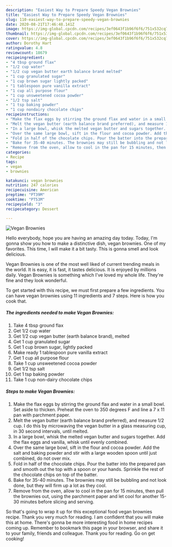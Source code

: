 ```yaml
---
description: "Easiest Way to Prepare Speedy Vegan Brownies"
title: "Easiest Way to Prepare Speedy Vegan Brownies"
slug: 110-easiest-way-to-prepare-speedy-vegan-brownies
date: 2020-08-21T17:46:48.141Z
image: https://img-global.cpcdn.com/recipes/3ef0643f1b96f6f6/751x532cq70/vegan-brownies-recipe-main-photo.jpg
thumbnail: https://img-global.cpcdn.com/recipes/3ef0643f1b96f6f6/751x532cq70/vegan-brownies-recipe-main-photo.jpg
cover: https://img-global.cpcdn.com/recipes/3ef0643f1b96f6f6/751x532cq70/vegan-brownies-recipe-main-photo.jpg
author: Dorothy Hart
ratingvalue: 4.8
reviewcount: 18679
recipeingredient:
- "4 tbsp ground flax"
- "1/2 cup water"
- "1/2 cup vegan butter earth balance brand melted"
- "1 cup granulated sugar"
- "1 cup brown sugar lightly packed"
- "1 tablespoon pure vanilla extract"
- "1 cup all purpose flour"
- "1 cup unsweetened cocoa powder"
- "1/2 tsp salt"
- "1 tsp baking powder"
- "1 cup nondairy chocolate chips"
recipeinstructions:
- "Make the flax eggs by stirring the ground flax and water in a small bowl. Set aside to thicken. Preheat the oven to 350 degrees F and line a 7 x 11 pan with parchment paper."
- "Melt the vegan butter (earth balance brand preferred), and measure 1/2 cup. I do this by microwaving the vegan butter in a glass measuring cup, in 30 second intervals, until melted."
- "In a large bowl, whisk the melted vegan butter and sugars together. Add the flax eggs and vanilla, whisk until evenly combined."
- "Over the same large bowl, sift in the flour and cocoa powder. Add the salt and baking powder and stir with a large wooden spoon until just combined, do not over mix."
- "Fold in half of the chocolate chips. Pour the batter into the prepared pan and smooth out the top with a spoon or your hands. Sprinkle the rest of the chocolate chips on top of the batter."
- "Bake for 35-40 minutes. The brownies may still be bubbling and not look done, but they will firm up a lot as they cool."
- "Remove from the oven, allow to cool in the pan for 15 minutes, then pull the brownies out, using the parchment paper and let cool for another 15-30 minutes before slicing and serving."
categories:
- Recipe
tags:
- vegan
- brownies

katakunci: vegan brownies 
nutrition: 247 calories
recipecuisine: American
preptime: "PT39M"
cooktime: "PT53M"
recipeyield: "3"
recipecategory: Dessert

---
```



![Vegan Brownies](https://img-global.cpcdn.com/recipes/3ef0643f1b96f6f6/751x532cq70/vegan-brownies-recipe-main-photo.jpg)

Hello everybody, hope you are having an amazing day today. Today, I'm gonna show you how to make a distinctive dish, vegan brownies. One of my favorites. This time, I will make it a bit tasty. This is gonna smell and look delicious.

Vegan Brownies is one of the most well liked of current trending meals in the world. It is easy, it is fast, it tastes delicious. It is enjoyed by millions daily. Vegan Brownies is something which I've loved my whole life. They're fine and they look wonderful.




To get started with this recipe, we must first prepare a few ingredients. You can have vegan brownies using 11 ingredients and 7 steps. Here is how you cook that.

<!--inarticleads1-->

##### The ingredients needed to make Vegan Brownies:

1. Take 4 tbsp ground flax
1. Get 1/2 cup water
1. Get 1/2 cup vegan butter (earth balance brand), melted
1. Get 1 cup granulated sugar
1. Get 1 cup brown sugar, lightly packed
1. Make ready 1 tablespoon pure vanilla extract
1. Get 1 cup all purpose flour
1. Take 1 cup unsweetened cocoa powder
1. Get 1/2 tsp salt
1. Get 1 tsp baking powder
1. Take 1 cup non-dairy chocolate chips




<!--inarticleads2-->

##### Steps to make Vegan Brownies:

1. Make the flax eggs by stirring the ground flax and water in a small bowl. Set aside to thicken. Preheat the oven to 350 degrees F and line a 7 x 11 pan with parchment paper.
1. Melt the vegan butter (earth balance brand preferred), and measure 1/2 cup. I do this by microwaving the vegan butter in a glass measuring cup, in 30 second intervals, until melted.
1. In a large bowl, whisk the melted vegan butter and sugars together. Add the flax eggs and vanilla, whisk until evenly combined.
1. Over the same large bowl, sift in the flour and cocoa powder. Add the salt and baking powder and stir with a large wooden spoon until just combined, do not over mix.
1. Fold in half of the chocolate chips. Pour the batter into the prepared pan and smooth out the top with a spoon or your hands. Sprinkle the rest of the chocolate chips on top of the batter.
1. Bake for 35-40 minutes. The brownies may still be bubbling and not look done, but they will firm up a lot as they cool.
1. Remove from the oven, allow to cool in the pan for 15 minutes, then pull the brownies out, using the parchment paper and let cool for another 15-30 minutes before slicing and serving.




So that's going to wrap it up for this exceptional food vegan brownies recipe. Thank you very much for reading. I am confident that you will make this at home. There's gonna be more interesting food in home recipes coming up. Remember to bookmark this page in your browser, and share it to your family, friends and colleague. Thank you for reading. Go on get cooking!
